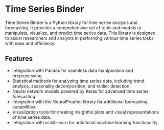 # Time Series Binder

Time Series Binder is a Python library for time series analysis and forecasting. It provides a comprehensive set of tools and models to manipulate, visualize, and predict time series data. This library is designed to assist researchers and analysts in performing various time series tasks with ease and efficiency.

## Features

- Integration with Pandas for seamless data manipulation and preprocessing.
- Statistical methods for analyzing time series data, including trend analysis, seasonality decomposition, and outlier detection.
- Neural network models powered by Keras for advanced time series forecasting.
- Integration with the NeuralProphet library for additional forecasting capabilities.
- Visualization tools for creating insightful plots and visual representations of time series data.
- Integration with scikit-learn for additional machine learning functionality.